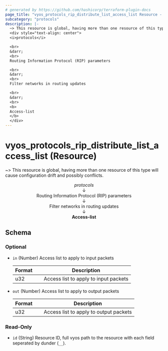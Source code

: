 ```yaml
---
# generated by https://github.com/hashicorp/terraform-plugin-docs
page_title: "vyos_protocols_rip_distribute_list_access_list Resource - vyos"
subcategory: "protocols"
description: |-
  ~> This resource is global, having more than one resource of this type will cause configuration drift and possibly conflicts.
  <div style="text-align: center">
  <i>protocols</i>

  <br>
  &darr;
  <br>
  Routing Information Protocol (RIP) parameters

  <br>
  &darr;
  <br>
  Filter networks in routing updates

  <br>
  &darr;
  <br>
  <b>
  Access-list
  </b>
  </div>
---
```


# vyos_protocols_rip_distribute_list_access_list (Resource)

~> This resource is global, having more than one resource of this type will cause configuration drift and possibly conflicts.

<div style="text-align: center">
<i>protocols</i>

<br>
&darr;
<br>
Routing Information Protocol (RIP) parameters

<br>
&darr;
<br>
Filter networks in routing updates

<br>
&darr;
<br>
<b>
Access-list
</b>
</div>



<!-- schema generated by tfplugindocs -->
## Schema

### Optional

- `in` (Number) Access list to apply to input packets

    |  Format &emsp; | Description  |
    |----------|---------------|
    |  u32  &emsp; |  Access list to apply to input packets  |
- `out` (Number) Access list to apply to output packets

    |  Format &emsp; | Description  |
    |----------|---------------|
    |  u32  &emsp; |  Access list to apply to output packets  |

### Read-Only

- `id` (String) Resource ID, full vyos path to the resource with each field seperated by dunder (`__`).
